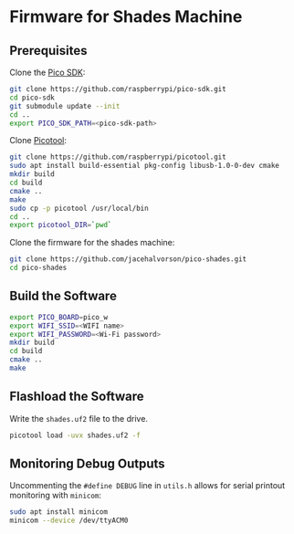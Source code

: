 # Firmware for Shades Machine

## Prerequisites

Clone the [Pico SDK](https://github.com/raspberrypi/pico-sdk):

```bash
git clone https://github.com/raspberrypi/pico-sdk.git
cd pico-sdk
git submodule update --init
cd ..
export PICO_SDK_PATH=<pico-sdk-path>
```

Clone [Picotool](https://github.com/raspberrypi/picotool):

```bash
git clone https://github.com/raspberrypi/picotool.git
sudo apt install build-essential pkg-config libusb-1.0-0-dev cmake
mkdir build
cd build
cmake ..
make
sudo cp -p picotool /usr/local/bin
cd ..
export picotool_DIR=`pwd`
```

Clone the firmware for the shades machine:

```bash
git clone https://github.com/jacehalvorson/pico-shades.git
cd pico-shades
```

## Build the Software

```bash
export PICO_BOARD=pico_w
export WIFI_SSID=<WIFI name>
export WIFI_PASSWORD=<Wi-Fi password>
mkdir build
cd build
cmake ..
make
```

## Flashload the Software

Write the `shades.uf2` file to the drive.

```bash
picotool load -uvx shades.uf2 -f
```

## Monitoring Debug Outputs

Uncommenting the `#define DEBUG` line in `utils.h` allows for serial printout monitoring with `minicom`:

```bash
sudo apt install minicom
minicom --device /dev/ttyACM0
```
